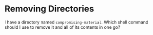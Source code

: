 # Removing Directories

I have a directory named `compromising-material`.
Which shell command should I use to remove it and all of its contents in one go?
